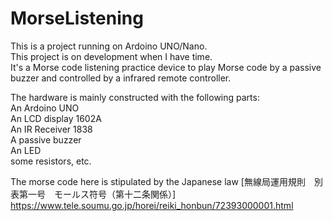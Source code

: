 # MorseListening
This is a project running on Ardoino UNO/Nano.<br>
This project is on development when I have time.<br>
It's a Morse code listening practice device to play Morse code by a passive buzzer and controlled by a infrared remote controller.<br>

The hardware is mainly constructed with the following parts:<br>
An Ardoino UNO<br>
An LCD display 1602A <br>
An IR Receiver 1838<br>
A passive buzzer<br>
An LED<br>
some resistors, etc.<br>

The morse code here is stipulated by the Japanese law [無線局運用規則　別表第一号　モールス符号（第十二条関係）]
https://www.tele.soumu.go.jp/horei/reiki_honbun/72393000001.html
